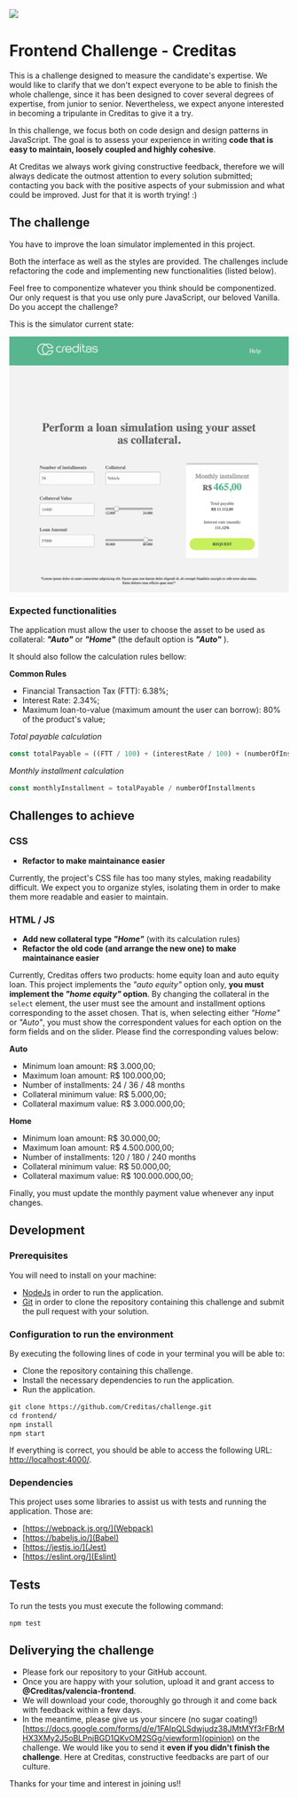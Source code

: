 <img src="https://www.creditas.com.br/static/images/logo-creditas-color-8367919c2a.svg" width="400">

# Frontend Challenge - Creditas

This is a challenge designed to measure the candidate's expertise.
We would like to clarify that we don't expect everyone to be able to finish the whole challenge, since it has been designed to cover several degrees of expertise, from junior to senior.
Nevertheless, we expect anyone interested in becoming a tripulante in Creditas to give it a try.

In this challenge, we focus both on code design and design patterns in JavaScript. The goal is to assess your experience in writing **code that is easy to maintain, loosely coupled and highly cohesive**.

At Creditas we always work giving constructive feedback, therefore we will always dedicate the outmost attention to every solution submitted; contacting you back with the positive aspects of your submission and what could be improved. Just for that it is worth trying! :)

## The challenge

You have to improve the loan simulator implemented in this project.

Both the interface as well as the styles are provided. The challenges include refactoring the code and implementing new functionalities (listed below).

Feel free to componentize whatever you think should be componentized. Our only request is that you use only pure JavaScript, our beloved Vanilla. Do you accept the challenge?

This is the simulator current state:

<img style="display: block; margin: 0 auto;" src="./layout_en.png">


### Expected functionalities

The application must allow the user to choose the asset to be used as collateral:
***"Auto"*** or ***"Home"*** (the default option is ***"Auto"*** ).

It should also follow the calculation rules bellow:

**Common Rules**
- Financial Transaction Tax (FTT): 6.38%;
- Interest Rate: 2.34%;
- Maximum loan-to-value (maximum amount the user can borrow): 80% of the product's value;

*Total payable calculation*

```javascript
const totalPayable = ((FTT / 100) + (interestRate / 100) + (numberOfInstallments / 1000) + 1) * loanAmount
```

*Monthly installment calculation*

```javascript
const monthlyInstallment = totalPayable / numberOfInstallments
```

## Challenges to achieve

### CSS
* **Refactor to make maintainance easier** 

Currently, the project's CSS file has too many styles, making readability difficult. We expect you to organize styles, isolating them in order to make them more readable and easier to maintain.

### HTML / JS
* **Add new collateral type _"Home"_** (with its calculation rules) 
* **Refactor the old code (and arrange the new one) to make maintainance easier** 

Currently, Creditas offers two products: home equity loan and auto equity loan. This project implements the *"auto equity"* option only, **you must implement the *"home equity"* option**.
By changing the collateral in the `select` element, the user must see the amount and installment options corresponding to the asset chosen. That is, when selecting either _"Home"_ or _"Auto"_, you must show the correspondent values for each option on the form fields and on the slider.
Please find the corresponding values below:

**Auto**
- Minimum loan amount: R$ 3.000,00;
- Maximum loan amount: R$ 100.000,00;
- Number of installments: 24 / 36 / 48 months
- Collateral minimum value: R$ 5.000,00;
- Collateral maximum value: R$ 3.000.000,00;

**Home**
- Minimum loan amount: R$ 30.000,00;
- Maximum loan amount: R$ 4.500.000,00;
- Number of installments: 120 / 180 / 240 months
- Collateral minimum value: R$ 50.000,00;
- Collateral maximum value: R$ 100.000.000,00;

Finally, you must update the monthly payment value whenever any input changes.

## Development

### Prerequisites

You will need to install on your machine:
- [NodeJs](https://nodejs.org/en/) in order to run the application.
- [Git](https://git-scm.com/book/en/v2/Getting-Started-Installing-Git) in order to clone the repository containing this challenge and submit the pull request with your solution.

### Configuration to run the environment

By executing the following lines of code in your terminal you will be able to:
- Clone the repository containing this challenge.
- Install the necessary dependencies to run the application.
- Run the application.

```shell
git clone https://github.com/Creditas/challenge.git
cd frontend/
npm install
npm start
```

If everything is correct, you should be able to access the following URL: [http://localhost:4000/](http://localhost:4000/).

### Dependencies

This project uses some libraries to assist us with tests and running the application. Those are: 
- [https://webpack.js.org/](Webpack)
- [https://babeljs.io/](Babel)
- [https://jestjs.io/](Jest)
- [https://eslint.org/](Eslint)

## Tests

To run the tests you must execute the following command:

```shell
npm test
```

## Deliverying the challenge

- Please fork our repository to your GitHub account.
- Once you are happy with your solution, upload it and grant access to **@Creditas/valencia-frontend**.
- We will download your code, thoroughly go through it and come back with feedback within a few days.
- In the meantime, please give us your sincere (no sugar coating!) [https://docs.google.com/forms/d/e/1FAIpQLSdwjudz38JMtMYf3rFBrMHX3XMy2J5oBLPnjBGD1QKvOM2SGg/viewform](opinion) on the challenge.
We would like you to send it **even if you didn't finish the challenge**. Here at Creditas, constructive feedbacks are part of our culture.

Thanks for your time and interest in joining us!!
